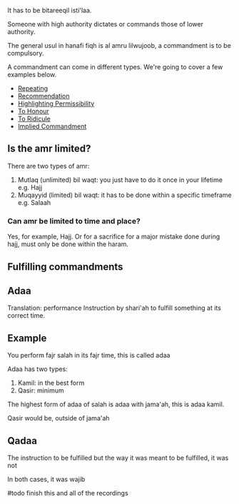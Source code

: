 It has to be bitareeqil isti'laa.

Someone with high authority dictates or commands those of lower authority.

The general usul in hanafi fiqh is al amru lilwujoob, a commandment is to be compulsory.

A commandment can come in different types. We're going to cover a few examples below.

- [Repeating](Usul%20Fiqh/Commandments/Repeating.md)
- [Recommendation](Usul%20Fiqh/Commandments/Recommendation.md)
- [Highlighting Permissibility](Usul%20Fiqh/Commandments/Highlighting%20Permissibility.md)
- [To Honour](Usul%20Fiqh/Commandments/To%20Honour.md)
- [To Ridicule](Usul%20Fiqh/Commandments/To%20Ridicule.md)
- [Implied Commandment](Usul%20Fiqh/Commandments/Implied%20Commandment.md)

## Is the amr limited?
There are two types of amr:
1. Mutlaq (unlimited) bil waqt: you just have to do it once in your lifetime e.g. Hajj
2. Muqayyid (limited) bil waqt: it has to be done within a specific timeframe e.g. Salaah

### Can amr be limited to time and place? 
Yes, for example, Hajj. Or for a sacrifice for a major mistake done during hajj, must only be done within the haram.

## Fulfilling commandments
## Adaa
Translation: performance
Instruction by shari'ah to fulfill something at its correct time. 

## Example
You perform fajr salah in its fajr time, this is called adaa

Adaa has two types:
1. Kamil: in the best form
2. Qasir: minimum

The highest form of adaa of salah is adaa with jama'ah, this is adaa kamil.

Qasir would be, outside of jama'ah

## Qadaa
The instruction to be fulfilled but the way it was meant to be fulfilled, it was not

In both cases, it was wajib

#todo finish this and all of the recordings